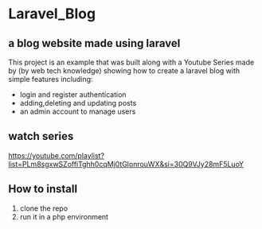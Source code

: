 # Laravel_Blog

## a blog website made using laravel

This project is an example that was built along with a Youtube Series made by (by web tech knowledge) showing how to create a laravel blog with simple features including:
* login and register authentication
* adding,deleting and updating posts
* an admin account to manage users

## watch series
https://youtube.com/playlist?list=PLm8sgxwSZoffiTghh0cqMj0tGlonrouWX&si=30Q9VJy28mF5LuoY

## How to install
1. clone the repo
2. run it in a php environment 
